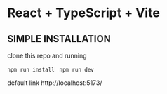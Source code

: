 # React + TypeScript + Vite

## SIMPLE INSTALLATION

clone this repo
and running

``npm run install ``
`` npm run dev ``

default link http://localhost:5173/
